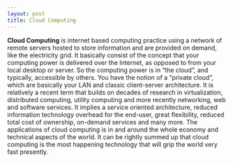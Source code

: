 ```yaml
---
layout: post
title: Cloud Computing
---
```


**Cloud Computing** is internet based computing practice using a network of remote servers hosted to store information and are provided on demand, like the electricity grid. It basically consist of the concept that your computing power is delivered over the Internet, as opposed to from your local desktop or server. So the computing power is in “the cloud”, and typically, accessible by others. You have the notion of a “private cloud”, which are basically your LAN and classic client-server architecture. It is relatively a recent term that builds on decades of research in virtualization, distributed computing, utility computing and more recently networking, web and software services. It implies a service oriented architecture, reduced information technology overhead for the end-user, great flexibility, reduced total cost of ownership, on-demand services and many more. The applications of cloud computing is in and around the whole economy and technical aspects of the world. It can be rightly summed up that cloud computing is the most happening technology that will grip the world very fast presently.
